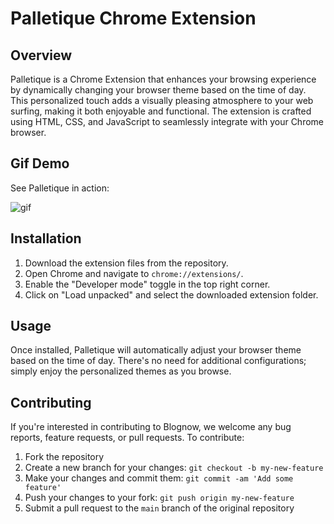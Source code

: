 # Palletique Chrome Extension

## Overview

Palletique is a Chrome Extension that enhances your browsing experience by dynamically changing your browser theme based on the time of day. This personalized touch adds a visually pleasing atmosphere to your web surfing, making it both enjoyable and functional. The extension is crafted using HTML, CSS, and JavaScript to seamlessly integrate with your Chrome browser.

## Gif Demo

See Palletique in action:

![gif](https://github.com/jayantghadge/Palletique/assets/88991259/40c09bc0-3b77-4514-b787-d379049a1189)


## Installation

1. Download the extension files from the repository.
2. Open Chrome and navigate to `chrome://extensions/`.
3. Enable the "Developer mode" toggle in the top right corner.
4. Click on "Load unpacked" and select the downloaded extension folder.

## Usage

Once installed, Palletique will automatically adjust your browser theme based on the time of day. There's no need for additional configurations; simply enjoy the personalized themes as you browse.

## Contributing

If you're interested in contributing to Blognow, we welcome any bug reports, feature requests, or pull requests. To contribute:

1. Fork the repository
2. Create a new branch for your changes: `git checkout -b my-new-feature`
3. Make your changes and commit them: `git commit -am 'Add some feature'`
4. Push your changes to your fork: `git push origin my-new-feature`
5. Submit a pull request to the `main` branch of the original repository
